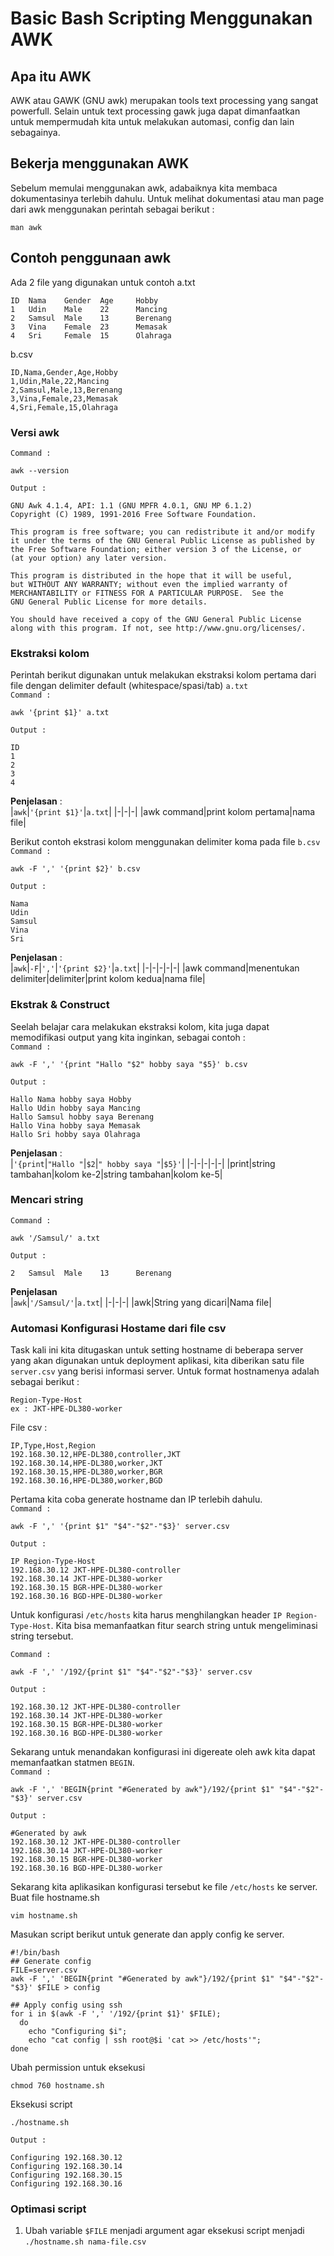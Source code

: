 # Basic Bash Scripting Menggunakan AWK

## Apa itu AWK

AWK atau GAWK (GNU awk) merupakan tools text processing yang sangat powerfull. Selain untuk text processing gawk juga dapat dimanfaatkan untuk mempermudah kita untuk melakukan automasi, config dan lain sebagainya.

## Bekerja menggunakan AWK

Sebelum memulai menggunakan awk, adabaiknya kita membaca dokumentasinya terlebih dahulu. Untuk melihat dokumentasi atau man page dari awk menggunakan perintah sebagai berikut :
```
man awk
```

## Contoh penggunaan awk

Ada 2 file yang digunakan untuk contoh
a.txt
```
ID  Nama    Gender  Age     Hobby
1   Udin    Male    22      Mancing
2   Samsul  Male    13      Berenang
3   Vina    Female  23      Memasak
4   Sri     Female  15      Olahraga
```

b.csv
```
ID,Nama,Gender,Age,Hobby
1,Udin,Male,22,Mancing
2,Samsul,Male,13,Berenang
3,Vina,Female,23,Memasak
4,Sri,Female,15,Olahraga
```
### Versi awk  

`Command :`
```
awk --version
```
`Output :`
```
GNU Awk 4.1.4, API: 1.1 (GNU MPFR 4.0.1, GNU MP 6.1.2)
Copyright (C) 1989, 1991-2016 Free Software Foundation.

This program is free software; you can redistribute it and/or modify
it under the terms of the GNU General Public License as published by
the Free Software Foundation; either version 3 of the License, or
(at your option) any later version.

This program is distributed in the hope that it will be useful,
but WITHOUT ANY WARRANTY; without even the implied warranty of
MERCHANTABILITY or FITNESS FOR A PARTICULAR PURPOSE.  See the
GNU General Public License for more details.

You should have received a copy of the GNU General Public License
along with this program. If not, see http://www.gnu.org/licenses/.
```
### Ekstraksi kolom  
Perintah berikut digunakan untuk melakukan ekstraksi kolom pertama dari file dengan delimiter default (whitespace/spasi/tab) `a.txt`  
`Command :`
```
awk '{print $1}' a.txt
```
`Output :`
```
ID
1
2
3
4
```
**Penjelasan** :  
|`awk`|`'{print $1}'`|`a.txt`|
|-|-|-|
|awk command|print kolom pertama|nama file|

Berikut contoh ekstrasi kolom menggunakan delimiter koma pada file `b.csv`  
`Command :`
```
awk -F ',' '{print $2}' b.csv
```
`Output :`
```
Nama
Udin
Samsul
Vina
Sri
```
**Penjelasan** :  
|`awk`|`-F`|`','`|`'{print $2}'`|`a.txt`|
|-|-|-|-|-|
|awk command|menentukan delimiter|delimiter|print kolom kedua|nama file|

### Ekstrak & Construct

Seelah belajar cara melakukan ekstraksi kolom, kita juga dapat memodifikasi output yang kita inginkan, sebagai contoh :  
`Command :`
```
awk -F ',' '{print "Hallo "$2" hobby saya "$5}' b.csv
```
`Output :`
```
Hallo Nama hobby saya Hobby
Hallo Udin hobby saya Mancing
Hallo Samsul hobby saya Berenang
Hallo Vina hobby saya Memasak
Hallo Sri hobby saya Olahraga
```
**Penjelasan** :  
|`'{print`|`"Hallo "`|`$2`|`" hobby saya "`|`$5}'`|
|-|-|-|-|-|
|print|string tambahan|kolom ke-2|string tambahan|kolom ke-5|

### Mencari string
`Command :`
```
awk '/Samsul/' a.txt
```
`Output :`
```
2   Samsul  Male    13      Berenang
```
**Penjelasan**  
|`awk`|`'/Samsul/'`|`a.txt`|
|-|-|-|
|awk|String yang dicari|Nama file|

### Automasi Konfigurasi Hostame dari file csv
Task kali ini kita ditugaskan untuk setting hostname di beberapa server yang akan digunakan untuk deployment aplikasi, kita diberikan satu file `server.csv` yang berisi informasi server. Untuk format hostnamenya adalah sebagai berikut :  
```
Region-Type-Host
ex : JKT-HPE-DL380-worker
```

File csv :  
```
IP,Type,Host,Region
192.168.30.12,HPE-DL380,controller,JKT
192.168.30.14,HPE-DL380,worker,JKT
192.168.30.15,HPE-DL380,worker,BGR
192.168.30.16,HPE-DL380,worker,BGD
```

Pertama kita coba generate hostname dan IP terlebih dahulu.  
`Command :`
```
awk -F ',' '{print $1" "$4"-"$2"-"$3}' server.csv
```
`Output :`
```
IP Region-Type-Host
192.168.30.12 JKT-HPE-DL380-controller
192.168.30.14 JKT-HPE-DL380-worker
192.168.30.15 BGR-HPE-DL380-worker
192.168.30.16 BGD-HPE-DL380-worker
```

Untuk konfigurasi `/etc/hosts` kita harus menghilangkan header `IP Region-Type-Host`. Kita bisa memanfaatkan fitur search string untuk mengeliminasi string tersebut.

`Command :`
```
awk -F ',' '/192/{print $1" "$4"-"$2"-"$3}' server.csv
```
`Output :`
```
192.168.30.12 JKT-HPE-DL380-controller
192.168.30.14 JKT-HPE-DL380-worker
192.168.30.15 BGR-HPE-DL380-worker
192.168.30.16 BGD-HPE-DL380-worker
```

Sekarang untuk menandakan konfigurasi ini digereate oleh awk kita dapat memanfaatkan statmen `BEGIN`.  
`Command :`
```
awk -F ',' 'BEGIN{print "#Generated by awk"}/192/{print $1" "$4"-"$2"-"$3}' server.csv
```
`Output :`
```
#Generated by awk
192.168.30.12 JKT-HPE-DL380-controller
192.168.30.14 JKT-HPE-DL380-worker
192.168.30.15 BGR-HPE-DL380-worker
192.168.30.16 BGD-HPE-DL380-worker
```

Sekarang kita aplikasikan konfigurasi tersebut ke file `/etc/hosts` ke server.
Buat file hostname.sh
```
vim hostname.sh
```
Masukan script berikut untuk generate dan apply config ke server.
```
#!/bin/bash
## Generate config
FILE=server.csv
awk -F ',' 'BEGIN{print "#Generated by awk"}/192/{print $1" "$4"-"$2"-"$3}' $FILE > config

## Apply config using ssh
for i in $(awk -F ',' '/192/{print $1}' $FILE);
  do 
    echo "Configuring $i";
    echo "cat config | ssh root@$i 'cat >> /etc/hosts'";
done
```

Ubah permission untuk eksekusi
```
chmod 760 hostname.sh
```

Eksekusi script
```
./hostname.sh
```
`Output :`
```
Configuring 192.168.30.12
Configuring 192.168.30.14
Configuring 192.168.30.15
Configuring 192.168.30.16
```

### Optimasi script
1. Ubah variable `$FILE` menjadi argument agar eksekusi script menjadi `./hostname.sh nama-file.csv`